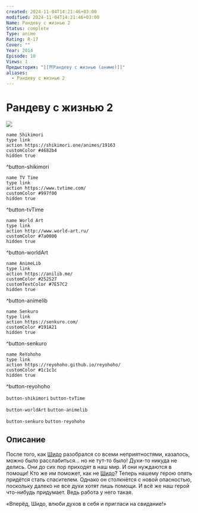 ```yaml
---
created: 2024-11-04T14:21:46+03:00
modified: 2024-11-04T14:21:46+03:00
Name: Рандеву с жизнью 2
Status: complete
Type: anime
Rating: R-17
Cover: ""
Year: 2014
Episode: 10
Views: 1
Предыстория: "[[⛩️Рандеву с жизнью (аниме)]]"
aliases:
  - Рандеву с жизнью 2
---
```


# Рандеву с жизнью 2

![](https://nyaa.shikimori.one/uploads/poster/animes/19163/54642001f8e9d50ec9fd65de41a8ddd0.jpeg)

```button
name Shikimori
type link
action https://shikimori.one/animes/19163
customColor #4682b4
hidden true
```
^button-shikimori

```button
name TV Time
type link
action https://www.tvtime.com/
customColor #997f00
hidden true
```
^button-tvTime

```button
name World Art
type link
action http://www.world-art.ru/
customColor #7a0000
hidden true
```
^button-worldArt

```button
name AnimeLib
type link
action https://anilib.me/
customColor #252527
customTextColor #7E57C2
hidden true
```
^button-animelib

```button
name Senkuro
type link
action https://senkuro.com/
customColor #191A21
hidden true
```
^button-senkuro

```button
name ReYohoho
type link
action https://reyohoho.github.io/reyohoho/
customColor #1c1c1c
hidden true
```
^button-reyohoho

`button-shikimori` `button-tvTime`

`button-worldArt` `button-animelib`

`button-senkuro` `button-reyohoho`

## Описание

После того, как [Шидо](https://shikimori.one/characters/65257-shidou-itsuka) разобрался со всеми неприятностями, казалось, можно было расслабиться... но не тут-то было! Духи-то никуда не делись. Они до сих пор приходят в наш мир. И они нуждаются в помощи! Кто же им поможет, как не [Шидо](https://shikimori.one/characters/65257-shidou-itsuka)? Теперь нашему герою опять придётся стать спасителем. Однако он столкнётся с новой опасностью, поскольку далеко не все духи хотят лишь помощи. И всё же наш герой что-нибудь придумает. Ведь работа у него такая.

«Вперёд, Шидо, влюби духов в себя и пригласи на свидание!»
